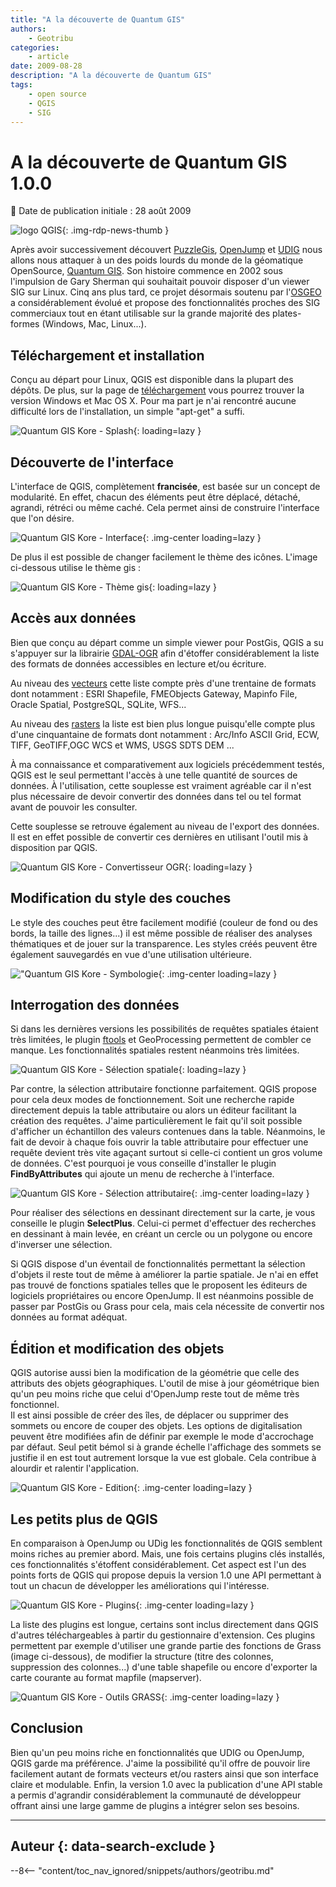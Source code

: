 ```yaml
---
title: "A la découverte de Quantum GIS"
authors:
    - Geotribu
categories:
    - article
date: 2009-08-28
description: "A la découverte de Quantum GIS"
tags:
    - open source
    - QGIS
    - SIG
---
```


# A la découverte de Quantum GIS 1.0.0

:calendar: Date de publication initiale : 28 août 2009

![logo QGIS](https://cdn.geotribu.fr/img/logos-icones/logiciels_librairies/qgis.png "logo QGIS"){: .img-rdp-news-thumb }

Après avoir successivement découvert [PuzzleGis](../art_2009-05-24_a-la-decouverte-de-puzzle-gis/), [OpenJump](../art_2009-05-31_a-la-decouverte-d-openjump/) et [UDIG](../art_2009-06-07_a-la-decouverte-de-udig/) nous allons nous attaquer à un des poids lourds du monde de la géomatique OpenSource, [Quantum GIS](https://www.qgis.org/). Son histoire commence en 2002 sous l'impulsion de Gary Sherman qui souhaitait pouvoir disposer d'un viewer SIG sur Linux. Cinq ans plus tard, ce projet désormais soutenu par l'[OSGEO](https://www.osgeo.org/projects/qgis/) a considérablement évolué et propose des fonctionnalités proches des SIG commerciaux tout en étant utilisable sur la grande majorité des plates-formes (Windows, Mac, Linux...).

## Téléchargement et installation

Conçu au départ pour Linux, QGIS est disponible dans la plupart des dépôts. De plus, sur la page de [téléchargement](https://www.qgis.org/en/download/binaries.html) vous pourrez trouver la version Windows et Mac OS X. Pour ma part je n'ai rencontré aucune difficulté lors de l'installation, un simple "apt-get" a suffi.

![Quantum GIS Kore - Splash](https://cdn.geotribu.fr/img/articles-blog-rdp/logiciels/qgis/qgis_logo_kore.jpg "Quantum GIS Kore - Splash"){: loading=lazy }

## Découverte de l'interface

L'interface de QGIS, complètement **francisée**, est basée sur un concept de modularité. En effet, chacun des éléments peut être déplacé, détaché, agrandi, rétréci ou même caché. Cela permet ainsi de construire l'interface que l'on désire.

![Quantum GIS Kore - Interface](https://cdn.geotribu.fr/img/articles-blog-rdp/logiciels/qgis//qgis_interface.png "Quantum GIS Kore - Interface"){: .img-center loading=lazy }

De plus il est possible de changer facilement le thème des icônes. L'image ci-dessous utilise le thème gis :

![Quantum GIS Kore - Thème gis](https://cdn.geotribu.fr/img/articles-blog-rdp/logiciels/qgis/theme_gis.png "Quantum GIS Kore - Thème gis"){: loading=lazy }

## Accès aux données

Bien que conçu au départ comme un simple viewer pour PostGis, QGIS a su s'appuyer sur la librairie [GDAL-OGR](http://www.gdal.org/) afin d'étoffer considérablement la liste des formats de données accessibles en lecture et/ou écriture.

Au niveau des [vecteurs](http://www.gdal.org/ogr/ogr_formats.html) cette liste compte près d'une trentaine de formats dont notamment : ESRI Shapefile, FMEObjects Gateway, Mapinfo File, Oracle Spatial, PostgreSQL, SQLite, WFS...

Au niveau des [rasters](http://www.gdal.org/formats_list.html) la liste est bien plus longue puisqu'elle compte plus d'une cinquantaine de formats dont notamment : Arc/Info ASCII Grid, ECW, TIFF, GeoTIFF,OGC WCS et WMS, USGS SDTS DEM ...

À ma connaissance et comparativement aux logiciels précédemment testés, QGIS est le seul permettant l'accès à une telle quantité de sources de données. À l'utilisation, cette souplesse est vraiment agréable car il n'est plus nécessaire de devoir convertir des données dans tel ou tel format avant de pouvoir les consulter.

Cette souplesse se retrouve également au niveau de l'export des données. Il est en effet possible de convertir ces dernières en utilisant l'outil mis à disposition par QGIS.

![Quantum GIS Kore - Convertisseur OGR](https://cdn.geotribu.fr/img/articles-blog-rdp/logiciels/qgis/convertisseur.png "Quantum GIS Kore - Convertisseur OGR"){: loading=lazy }

## Modification du style des couches

Le style des couches peut être facilement modifié (couleur de fond ou des bords, la taille des lignes...) il est même possible de réaliser des analyses thématiques et de jouer sur la transparence. Les styles créés peuvent être également sauvegardés en vue d'une utilisation ultérieure.

!["Quantum GIS Kore - Symbologie](https://cdn.geotribu.fr/img/articles-blog-rdp/logiciels/qgis/style_layer.png "Quantum GIS Kore - Symbologie"){: .img-center loading=lazy }

## Interrogation des données

Si dans les dernières versions les possibilités de requêtes spatiales étaient très limitées, le plugin [ftools](http://www.ftools.ca/) et GeoProcessing permettent de combler ce manque. Les fonctionnalités spatiales restent néanmoins très limitées.

![Quantum GIS Kore - Sélection spatiale](https://cdn.geotribu.fr/img/articles-blog-rdp/logiciels/qgis/select_spatial.png "Quantum GIS Kore - Sélection spatiale"){: loading=lazy }

Par contre, la sélection attributaire fonctionne parfaitement. QGIS propose pour cela deux modes de fonctionnement. Soit une recherche rapide directement depuis la table attributaire ou alors un éditeur facilitant la création des requêtes. J'aime particulièrement le fait qu'il soit possible d'afficher un échantillon des valeurs contenues dans la table. Néanmoins, le fait de devoir à chaque fois ouvrir la table attributaire pour effectuer une requête devient très vite agaçant surtout si celle-ci contient un gros volume de données. C'est pourquoi je vous conseille d'installer le plugin **FindByAttributes** qui ajoute un menu de recherche à l'interface.

![Quantum GIS Kore - Sélection attributaire](https://cdn.geotribu.fr/img/articles-blog-rdp/logiciels/qgis/select_attr.png "Quantum GIS Kore - Sélection attributaire"){: .img-center loading=lazy }

Pour réaliser des sélections en dessinant directement sur la carte, je vous conseille le plugin **SelectPlus**. Celui-ci permet d'effectuer des recherches en dessinant à main levée, en créant un cercle ou un polygone ou encore d'inverser une sélection.

Si QGIS dispose d'un éventail de fonctionnalités permettant la sélection d'objets il reste tout de même à améliorer la partie spatiale. Je n'ai en effet pas trouvé de fonctions spatiales telles que le proposent les éditeurs de logiciels propriétaires ou encore OpenJump. Il est néanmoins possible de passer par PostGis ou Grass pour cela, mais cela nécessite de convertir nos données au format adéquat.

## Édition et modification des objets

QGIS autorise aussi bien la modification de la géométrie que celle des attributs des objets géographiques. L'outil de mise à jour géométrique bien qu'un peu moins riche que celui d'OpenJump reste tout de même très fonctionnel.  
Il est ainsi possible de créer des îles, de déplacer ou supprimer des sommets ou encore de couper des objets. Les options de digitalisation peuvent être modifiées afin de définir par exemple le mode d'accrochage par défaut. Seul petit bémol si à grande échelle l'affichage des sommets se justifie il en est tout autrement lorsque la vue est globale. Cela contribue à alourdir et ralentir l'application.

![Quantum GIS Kore - Edition](https://cdn.geotribu.fr/img/articles-blog-rdp/logiciels/qgis/edition.png "Quantum GIS Kore - Edition"){: .img-center loading=lazy }

## Les petits plus de QGIS

En comparaison à OpenJump ou UDig les fonctionnalités de QGIS semblent moins riches au premier abord. Mais, une fois certains plugins clés installés, ces fonctionnalités s'étoffent considérablement. Cet aspect est l'un des points forts de QGIS qui propose depuis la version 1.0 une API permettant à tout un chacun de développer les améliorations qui l'intéresse.

![Quantum GIS Kore - Plugins](https://cdn.geotribu.fr/img/articles-blog-rdp/logiciels/qgis/plugin.png "Quantum GIS Kore - Plugins"){: .img-center loading=lazy }

La liste des plugins est longue, certains sont inclus directement dans QGIS d'autres téléchargeables à partir du gestionnaire d'extension. Ces plugins permettent par exemple d'utiliser une grande partie des fonctions de Grass (image ci-dessous), de modifier la structure (titre des colonnes, suppression des colonnes...) d'une table shapefile ou encore d'exporter la carte courante au format mapfile (mapserver).

![Quantum GIS Kore - Outils GRASS](https://cdn.geotribu.fr/img/articles-blog-rdp/logiciels/qgis/grass_0.png "Quantum GIS Kore - Outils GRASS"){:  .img-center loading=lazy }

## Conclusion

Bien qu'un peu moins riche en fonctionnalités que UDIG ou OpenJump, QGIS garde ma préférence. J'aime la possibilité qu'il offre de pouvoir lire facilement autant de formats vecteurs et/ou rasters ainsi que son interface claire et modulable. Enfin, la version 1.0 avec la publication d'une API stable a permis d'agrandir considérablement la communauté de développeur offrant ainsi une large gamme de plugins a intégrer selon ses besoins.

----

## Auteur {: data-search-exclude }

--8<-- "content/toc_nav_ignored/snippets/authors/geotribu.md"
